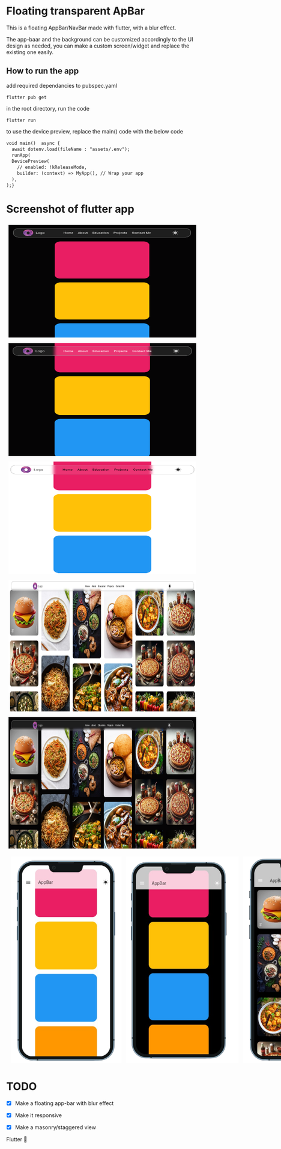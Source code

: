 # Floating transparent ApBar

This is a floating AppBar/NavBar made with flutter, with a blur effect.

The app-baar and the background can be customized accordingly to the UI design as needed, you can make a custom screen/widget and replace the existing one easily.

## How to run the app


add required dependancies to pubspec.yaml

```
flutter pub get
```

in the root directory, run the code

```
flutter run
```


to use the device preview, replace the main() code with the below code
```
void main()  async {
  await dotenv.load(fileName : "assets/.env");
  runApp(
  DevicePreview(
    // enabled: !kReleaseMode,
    builder: (context) => MyApp(), // Wrap your app
  ),
);}
```


# Screenshot of flutter app

<div>
    <img src="assets/screenshots/desktopDarkMode.png" alt="Home Screen" style="width: 500px; height: 300px; margin: 6px;" />
    <img src="assets/screenshots/desktopDarkMode2.png" alt="Home Screen" style="width: 500px; height: 300px; margin: 6px;" />
    <img src="assets/screenshots/desktopLightMode.png" alt="Home Screen" style="width: 500px; height: 300px; margin: 6px;" />
    <br>
    <img src="assets/screenshots/staggeredViewLightThemeLaptop.png" alt="Home Screen" style="width: 500px; height: 350px; margin: 6px;" />
    <img src="assets/screenshots/staggeredViewDarkThemeLaptop.png.png" alt="Home Screen" style="width: 500px; height: 350px; margin: 6px;" />
</div>
<div style="display: flex; justify-content: flex-start; margin: 6px;">
    <img src="assets/screenshots/phoneLightMode.png" alt="Home Screen" style="width: 300px; height: 550px; margin: 6px;" />
    <img src="assets/screenshots/phoneDarkMode.png" alt="Home Screen" style="width: 300px; height: 550px; margin: 6px;" />
    <img src="assets/screenshots/screenshotImagesPhone.png" alt="Home Screen" style="width: 300px; height: 550px; margin: 6px;" />
</div>




# TODO


- [X] Make a floating app-bar with blur effect

- [X] Make it responsive 

- [X] Make a masonry/staggered view 




 
Flutter :blue_heart:
